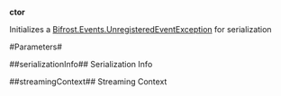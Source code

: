 **ctor**

Initializes a [Bifrost.Events.UnregisteredEventException](Bifrost.Events.UnregisteredEventException) for serialization

#Parameters#


##serializationInfo##
Serialization Info

##streamingContext##
Streaming Context

